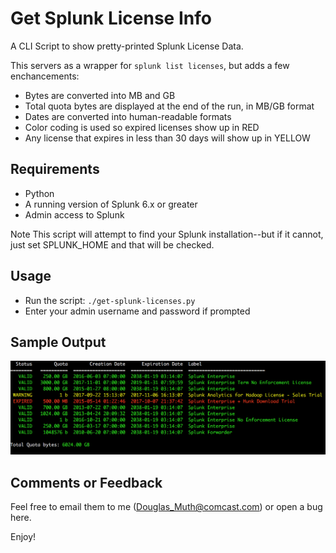
# Get Splunk License Info

A CLI Script to show pretty-printed Splunk License Data.

This servers as a wrapper for `splunk list licenses`, but adds a few enchancements:

- Bytes are converted into MB and GB
- Total quota bytes are displayed at the end of the run, in MB/GB format
- Dates are converted into human-readable formats
- Color coding is used so expired licenses show up in RED
- Any license that expires in less than 30 days will show up in YELLOW


## Requirements

- Python
- A running version of Splunk 6.x or greater
- Admin access to Splunk

Note This script will attempt to find your Splunk installation--but if it cannot,
just set SPLUNK_HOME and that will be checked.


## Usage

- Run the script: `./get-splunk-licenses.py`
- Enter your admin username and password if prompted


## Sample Output

<img src="./img/splunk-license-info.png" />


## Comments or Feedback

Feel free to email them to me (Douglas_Muth@comcast.com) or open a bug here.

Enjoy!


